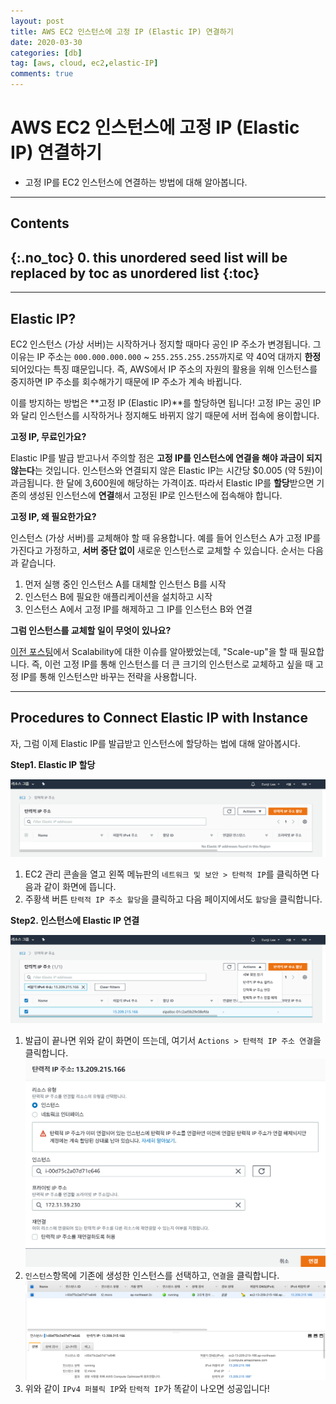 ```yaml
---
layout: post
title: AWS EC2 인스턴스에 고정 IP (Elastic IP) 연결하기  
date: 2020-03-30
categories: [db]
tag: [aws, cloud, ec2,elastic-IP]
comments: true
---
```

# AWS EC2 인스턴스에 고정 IP (Elastic IP) 연결하기  

* 고정 IP를 EC2 인스턴스에 연결하는 방법에 대해 알아봅니다.

---
## **Contents**
{:.no_toc}
0. this unordered seed list will be replaced by toc as unordered list
{:toc}
---

---
## **Elastic IP?**

EC2 인스턴스 (가상 서버)는 시작하거나 정지할 때마다 공인 IP 주소가 변경됩니다.
그 이유는 IP 주소는 `000.000.000.000` ~ `255.255.255.255`까지로 약 40억 대까지 **한정**되어있다는 특징 떄문입니다. 
즉, AWS에서 IP 주소의 자원의 활용을 위해 인스턴스를 중지하면 IP 주소를 회수해가기 때문에 IP 주소가 계속 바뀝니다. 

이를 방지하는 방법은 **고정 IP (Elastic IP)**를 할당하면 됩니다! 
고정 IP는 공인 IP와 달리 인스턴스를 시작하거나 정지해도 바뀌지 않기 때문에 서버 접속에 용이합니다.

**고정 IP, 무료인가요?**

Elastic IP를 발급 받고나서 주의할 점은 **고정 IP를 인스턴스에 연결을 해야 과금이 되지 않는다**는 것입니다. 인스턴스와 연결되지 않은 Elastic IP는 시간당 $0.005 (약 5원)이 과금됩니다. 한 달에 3,600원에 해당하는 가격이죠. 
따라서 Elastic IP를 **할당**받으면 기존의 생성된 인스턴스에 **연결**해서 고정된 IP로 인스턴스에 접속해야 합니다.

**고정 IP, 왜 필요한가요?**

인스턴스 (가상 서버)를 교체해야 할 때 유용합니다. 예를 들어 인스턴스 A가 고정 IP를 가진다고 가정하고, **서버 중단 없이** 새로운 인스턴스로 교체할 수 있습니다. 순서는 다음과 같습니다.

1. 먼저 실행 중인 인스턴스 A를 대체할 인스턴스 B를 시작
2. 인스턴스 B에 필요한 애플리케이션을 설치하고 시작
3. 인스턴스 A에서 고정 IP를 해제하고 그 IP를 인스턴스 B와 연결

**그럼 인스턴스를 교체할 일이 무엇이 있나요?**

[이전 포스팅](2020-03-19-aws-scalability.md)에서 Scalability에 대한 이슈를 알아봤었는데, "Scale-up"을 할 때 필요합니다. 즉, 이런 고정 IP를 통해 인스턴스를 더 큰 크기의 인스턴스로 교체하고 싶을 때 고정 IP를 통해 인스턴스만 바꾸는 전략을 사용합니다.

---
## **Procedures to Connect Elastic IP with Instance**

자, 그럼 이제 Elastic IP를 발급받고 인스턴스에 할당하는 법에 대해 알아봅시다.

**Step1. Elastic IP 할당**

![](../images/elasticIP-1.png)

1. EC2 관리 콘솔을 열고 왼쪽 메뉴판의 `네트워크 및 보안 > 탄력적 IP`를 클릭하면 다음과 같이 화면에 뜹니다.
2. 주황색 버튼 `탄력적 IP 주소 할당`을 클릭하고 다음 페이지에서도 `할당`을 클릭합니다.


**Step2. 인스턴스에 Elastic IP 연결**

  ![](../images/elasticIP-2.png)
1. 발급이 끝나면 위와 같이  화면이 뜨는데, 여기서 `Actions > 탄력적 IP 주소 연결`을 클릭합니다.
  ![](../images/elasticIP-3.png)
2. `인스턴스`항목에 기존에 생성한 인스턴스를 선택하고, `연결`을 클릭합니다. 
  ![](../images/elasticIP-4.png) 
3. 위와 같이 `IPv4 퍼블릭 IP`와 `탄력적 IP`가 똑같이 나오면 성공입니다!


